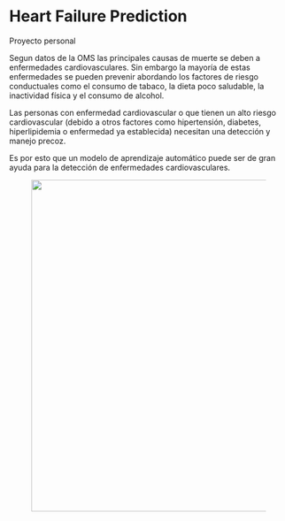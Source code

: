 # Heart Failure Prediction
Proyecto personal

Segun datos de la OMS las principales causas de muerte se deben a enfermedades cardiovasculares. 
Sin embargo la mayoría de estas enfermedades se pueden prevenir abordando los factores de riesgo conductuales como el consumo de tabaco, la dieta poco saludable, la inactividad física y el consumo de alcohol.

Las personas con enfermedad cardiovascular o que tienen un alto riesgo cardiovascular (debido a otros factores como hipertensión, diabetes, hiperlipidemia o enfermedad ya establecida) necesitan una detección y manejo precoz.

Es por esto que un modelo de aprendizaje automático puede ser de gran ayuda para la detección de enfermedades cardiovasculares. 


<figure>
<center>
<img src="https://salutaprop.org/images/uploads/2016/09/06/large/ECV.jpg" width="800" height="600"/>
</center>
</figure>
